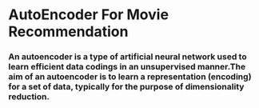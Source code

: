 AutoEncoder For Movie Recommendation
===

### An autoencoder is a type of artificial neural network used to learn efficient data codings in an unsupervised manner.The aim of an autoencoder is to learn a representation (encoding) for a set of data, typically for the purpose of dimensionality reduction. 


